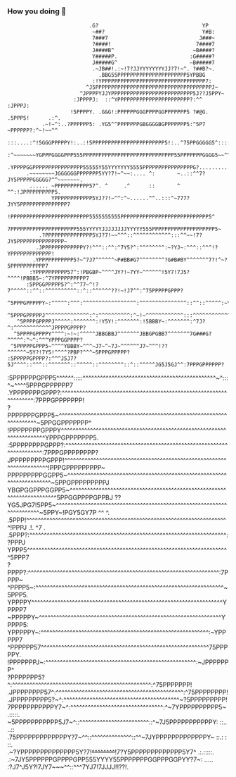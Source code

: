 ### How you doing 👋

                              .G?                                 YP                               
                               ~##?                               Y#B:                              
                               7###7                             J###~                              
                               ?####!                           7####7                              
                               J####B^                         ~B####?                              
                               Y#####P.                       :G#####?                              
                               J#####G^                       ~B#####7                              
                               .~JB##!.:~!7?JJYYYYYYYYJJ?7!~^. ?##B?~.                              
                                 .BBG55PPPPPPPPPPPPPPPPPPPPPP5YPBBG                                 
                               :!YPPPPPPPPPPPPPPPPPPPPPPPPPPPPPPPPP7:                               
                             ^J5PPPPPPPPPPPPPPPPPPPPPPPPPPPPPPPPPPPPPJ~                             
                           ^JPPPPYJJYPPPPPPPPPPPPPPPPPPPPPPPPPP5J??J5PPY~                           
                         :JPPPPJ:  ::^YPPPPPPPPPPPPPPPPPPPPPPP?:^^  :JPPPJ:                         
                        !5PPPPY. .G&G!:PPPPPPGGGPPPPGGPPPPPPP5 ?#@G. .5PPP5!      .:^.              
               .~!~^:..?PPPPPP5: .YG5^^PPPPPPPGBGGGGBGPPPPPPP5:^5P7  ~PPPPPP?:^~!~~^^               
            :::....:^!5GGGPPPPPY!:..:!5PPPPPPPPPPPPPPPPPPPPPPP5!:..^75PPGGGGG5^::::^^~~!~           
            :^~~~~~~~YGPPPGGGGPPP555PPPPPPPPPPPPPPPPPPPPPPPPPPPPP55PPPPPPPGGGG5~~^^::..             
                   .YPPPPGGPPPPPPPPPPPPPPPP55555Y55YYYYYYY5555PPPPPPPPPPPPPPPPG?..........          
          .~~~~~~~~JGGGGGGPPPPPPP5YY?7!~^~~:.... ^:       ~..::^^7?JY5PPPPPGGGGG?^^~~~~~~~.         
           ...... ~PPPPPPPPPPP57^. ^     .^      ::       ^      ^^:!JPPPPPPPPPP5.                  
                  YPPPPPPPPPPPP5YJ??!~^^:^~......^^..:::^~777?JYY5PPPPPPPPPPPPPPP7                  
                 !PPPPPPPPPPPPPPPPPPPPPPPPP5555555555PPPPPPPPPPPPPPPPPPPPPPPPPPPP5^                 
                7PPPPPPPPPPPPPPPPPPPPP555YYYYYJJJJJJJJYYYYY555PPPPPPPPPPPPPPPPPPPP5~                
              .?PPPPPPPPPPPPPPP5YJ?7!~~^^^::^^^^^^^^^^^^:::^^~~!7?JY5PPPPPPPPPPPPPPP~               
             .JPPPPPPPPPPPPPY?!^^^::^^:^7Y5?^:^^^^^^^^:~?YJ~:^^^::^^^!?YPPPPPPPPPPPPP!              
            .YPPPPPPPPPPP5?~^7J7^^^^^^~P#BB#G7^^^^^^^^?G#B#BY^^^^^^^7?!^~?5PPPPPPPPPPP7             
           :YPPPPPPPPPP57^:!PBGBP~^^^^JY?!~7YY~^^^^^^!5Y7!7J5?^^^^!PBBB5~:^7YPPPPPPPPPP7            
          :5PPGGPPPPP5?^:^^77~^!?7^^^^^::^^::^^^^^^^^^^::^::^^^^^^??!~!J7^^:^75PPPPPGPPP?           
         ^5PPPGPPPPPY~:^^^^^:^^^:^^^^^^^^^^^^^^^^^:^^^^^^^^^^^^^^^::^^::^^^^^:~YPPPPPGPPP?          
        ^5PPPGPPPPPJ^^^^^^^^^^^^^^:^:^^^^^^^^^^:^~!~^^^^^^^^^^^^:::^^^^^^^^^^^^^JPPPPGGPPP?         
       ^5PPPPGPPPPJ^^^^^:^^^^^^^:!Y5Y!:^^^^^^^:!5BBBY~:^^^^^^^:^7J?^:^^^^^^^^^^^^JPPPPGPPPP?        
      ^5PPPPGPPPPY^^^^:~!~:^^^^^JBBGBBJ^^^^^^^JBBGPGBB7^^^^^^^7G###G?^^^^^:^~^:^^^YPPPGGPPPP?       
     ^5PPPPPGPPP5~^^^^YBBBY~^^^~J7~^~7J~^^^^^^J7~^^^!??^^^^^^~5Y?!7Y5!^^^^?PBP?^^^~5PPPGPPPPP?      
    :5PPPPPGPPPP?:^^^J5J7?5J^^^^::^^^::^^^^^^^::^^^^^::^^^^^^^^::^::^^^^^JG5J5GJ^^:7PPPGPPPPPP?     
   :5PPPPPPGPPP5^^^^^^:::::^^^^^^^^^^^^^^^^^^^^^^^^^^^^^^^^^^^^^^^^^^^^^^~^:::^~^^^^5PPPGPPPPPP7    
  .YPPPPPPPGPPP?:^^^^^^^^^^^^^^^^^^^^^^^^^^^^^^^^^^^^^^^^^^^^^^^^^^^^^^^^^^^^^^^^^^:7PPPGPPPPPPP!   
  ?PPPPPPPGPPP5~^^^^^^^^^^^^^^^^^^^^^^^^^^^^^^^^^^^^^^^^^^^^^^^^^^^^^^^^^^^^^^^^^^^^~5PPGGPPPPPPP^  
 !PPPPPPPPGPPPY^^^^^^^^^^^^^^^^^^^^^^^^^^^^^^^^^^^^^^^^^^^^^^^^^^^^^^^^^^^^^^^^^^^^^^YPPPGPPPPPPP5. 
:5PPPPPPPPGPPP?:^^^^^^^^^^^^^^^^^^^^^^^^^^^^^^^^^^^^^^^^^^^^^^^^^^^^^^^^^^^^^^^^^^^^:7PPPGPPPPPPPP? 
JPPPPPPPPPGPPP!^^^^^^^^^^^^^^^^^^^^^^^^^^^^^^^^^^^^^^^^^^^^^^^^^^^^^^^^^^^^^^^^^^^^^^!PPPGPPPPPPPPP~
PPPPPPPPPGGPP5~^^^^^^^^^^^^^^^^^^^^^^^^^^^^^^^^^^^^^^^^^^^^^^^^^^^^^^^^^^^^^^^^^^^^^^~5PPGPPPPPPPPPJ
YBGPGGPPPGGPP5~^^^^^^^^^^^^^^^^^^^^^^^^^^^^^^^^^^^^^^^^^^^^^^^^^^^^^^^^^^^^^^^^^^^^^^^5PPGGPPPPGPPBJ
??YG5JPG7!5PP5~^^^^^^^^^^^^^^^^^^^^^^^^^^^^^^^^^^^^^^^^^^^^^^^^^^^^^^^^^^^^^^^^^^^^^^~5PPY~!PGY5GY7P
  ^^  ^. .5PPP!^^^^^^^^^^^^^^^^^^^^^^^^^^^^^^^^^^^^^^^^^^^^^^^^^^^^^^^^^^^^^^^^^^^^^^!PPPJ  .!. ^7 .
         .5PPP?:^^^^^^^^^^^^^^^^^^^^^^^^^^^^^^^^^^^^^^^^^^^^^^^^^^^^^^^^^^^^^^^^^^^^:?PPPJ          
          YPPP5^^^^^^^^^^^^^^^^^^^^^^^^^^^^^^^^^^^^^^^^^^^^^^^^^^^^^^^^^^^^^^^^^^^^^^5PPP7          
          ?PPPP?:^^^^^^^^^^^^^^^^^^^^^^^^^^^^^^^^^^^^^^^^^^^^^^^^^^^^^^^^^^^^^^^^^^:7PPPP~          
          ^PPPP5~:^^^^^^^^^^^^^^^^^^^^^^^^^^^^^^^^^^^^^^^^^^^^^^^^^^^^^^^^^^^^^^^^^~5PPP5.          
           YPPPPY^^^^^^^^^^^^^^^^^^^^^^^^^^^^^^^^^^^^^^^^^^^^^^^^^^^^^^^^^^^^^^^^^^YPPPP7           
           ~PPPPPY~^^^^^^^^^^^^^^^^^^^^^^^^^^^^^^^^^^^^^^^^^^^^^^^^^^^^^^^^^^^^^^^YPPPP5:           
            YPPPPPY~:^^^^^^^^^^^^^^^^^^^^^^^^^^^^^^^^^^^^^^^^^^^^^^^^^^^^^^^^^^:~YPPPPP7            
            ^PPPPPP57^^^^^^^^^^^^^^^^^^^^^^^^^^^^^^^^^^^^^^^^^^^^^^^^^^^^^^^^^^75PPPPPY.            
             !PPPPPPPJ~:^^^^^^^^^^^^^^^^^^^^^^^^^^^^^^^^^^^^^^^^^^^^^^^^^^^^:~JPPPPPPP^             
              ?PPPPPPP5?^:^^^^^^^^^^^^^^^^^^^^^^^^^^^^^^^^^^^^^^^^^^^^^^^^:^75PPPPPPP!              
              .JPPPPPPPP57^:^^^^^^^^^^^^^^^^^^^^^^^^^^^^^^^^^^^^^^^^^^^^:^75PPPPPPPP!               
               .JPPPPPPPPP5?~^:^^^^^^^^^^^^^^^^^^^^^^^^^^^^^^^^^^^^^^^^~?5PPPPPPPPP!                
                 7PPPPPPPPPPPY7~^:^^^^^^^^^^^^^^^^^^^^^^^^^^^^^^^^:^~7YPPPPPPPPPP5~  .:::::.        
                  ~5PPPPPPPPPPP5J7~^::^^^^^^^^^^^^^^^^^^^^^^^^::^~7J5PPPPPPPPPPPY:  ::.. ..::       
                   .75PPPPPPPPPPPPPY?7~^^::^^^^^^^^^^^^^^::^^~7JYPPPPPPPPPPPPPY~    ::.: : ::.      
                     .~?YPPPPPPPPPPPPPP5Y?7!~~^^^^^^^^~~!7?Y5PPPPPPPPPPPPP5Y7^      .:.:::::.       
                        .:~7JY5PPPPPPGPPPPGPP555YYYY55PPPPPPPGGPPPGGPYY?7~:           .....         
                              :?J7^J5Y?!7JY7~~~^^::^^^7YJ7!7JJJJ!!??!.                              
<!--
**Nguyen-Ngoc-Hung/Nguyen-Ngoc-Hung** is a ✨ _special_ ✨ repository because its `README.md` (this file) appears on your GitHub profile.

Here are some ideas to get you started:

- 🔭 I’m currently working on ...
- 🌱 I’m currently learning ...
- 👯 I’m looking to collaborate on ...
- 🤔 I’m looking for help with ...
- 💬 Ask me about ...
- 📫 How to reach me: ...
- 😄 Pronouns: ...
- ⚡ Fun fact: ...
-->
